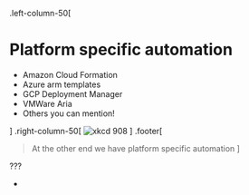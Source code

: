 .left-column-50[

# Platform specific automation

* Amazon Cloud Formation
* Azure arm templates
* GCP Deployment Manager
* VMWare Aria
* Others you can mention!


]
.right-column-50[
![xkcd 908](https://imgs.xkcd.com/comics/the_cloud.png)
]
.footer[
> At the other end we have platform specific automation
]

???

-
